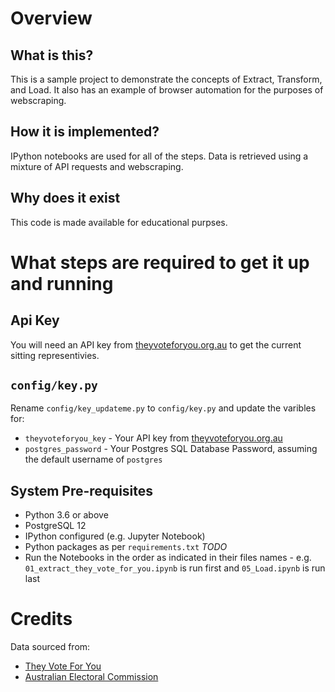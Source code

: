 # Overview

## What is this?

This is a sample project to demonstrate the concepts of Extract, Transform, and Load. It also has an example of browser automation for the purposes of webscraping.

## How it is implemented?

IPython notebooks are used for all of the steps. Data is retrieved using a mixture of API requests and webscraping.

## Why does it exist

This code is made available for educational purpses.

# What steps are required to get it up and running

## Api Key
You will need an API key from [theyvoteforyou.org.au](https://theyvoteforyou.org.au/help/data#key) to get the current sitting representivies.

## `config/key.py`
Rename `config/key_updateme.py` to `config/key.py` and update the varibles for:
* `theyvoteforyou_key` - Your API key from [theyvoteforyou.org.au](https://theyvoteforyou.org.au/help/data#key)
* `postgres_password` - Your Postgres SQL Database Password, assuming the default username of `postgres`

## System Pre-requisites

* Python 3.6 or above
* PostgreSQL 12
* IPython configured (e.g. Jupyter Notebook)
* Python packages as per `requirements.txt` *TODO*
* Run the Notebooks in the order as indicated in their files names - e.g. `01_extract_they_vote_for_you.ipynb` is run first and `05_Load.ipynb` is run last

# Credits

Data sourced from:
* [They Vote For You](https://theyvoteforyou.org.au/)
* [Australian Electoral Commission](https://aec.gov.au/)
